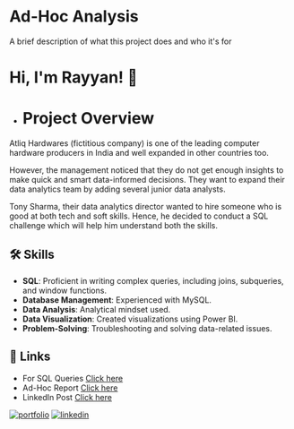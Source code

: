 
# Ad-Hoc Analysis

A brief description of what this project does and who it's for


# Hi, I'm Rayyan! 👋

* # Project Overview
Atliq Hardwares (fictitious company) is one of the leading computer hardware producers in India and well expanded in other countries too.

However, the management noticed that they do not get enough insights to make quick and smart data-informed decisions. They want to expand their data analytics team by adding several junior data analysts. 

Tony Sharma, their data analytics director wanted to hire someone who is good at both tech and soft skills. Hence, he decided to conduct a SQL challenge which will help him understand both the skills.


## 🛠 Skills

- **SQL**: Proficient in writing complex queries, including joins, subqueries, and window functions.
- **Database Management**: Experienced with MySQL.
- **Data Analysis**: Analytical mindset used.
- **Data Visualization**: Created visualizations using Power BI.
- **Problem-Solving**: Troubleshooting and solving data-related issues.


## 🔗 Links
* For SQL Queries [Click here](https://github.com/RayyanThara/AD-HOC_Analysis/tree/main/SQL%20Queries)
* Ad-Hoc Report [Click here](https://github.com/RayyanThara/AD-HOC_Analysis/blob/main/AtliQ%20Ad-Hoc%20Analysis%20Report.pdf)
* LinkedIn Post [Click here]()


[![portfolio](https://img.shields.io/badge/my_portfolio-000?style=for-the-badge&logo=ko-fi&logoColor=white)](https://codebasics.io/portfolio/Rayyan-Thara)
[![linkedin](https://img.shields.io/badge/linkedin-0A66C2?style=for-the-badge&logo=linkedin&logoColor=white)](https://www.linkedin.com/in/rayyanthara/)


